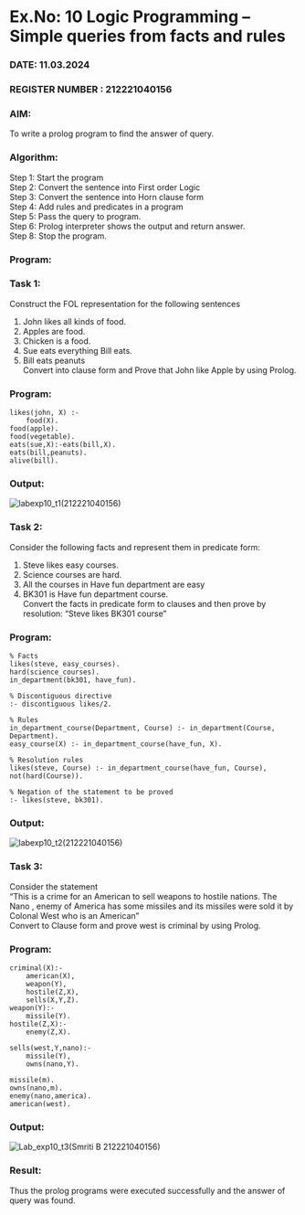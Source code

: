 # Ex.No: 10  Logic Programming –  Simple queries from facts and rules
### DATE: 11.03.2024                                                                           
### REGISTER NUMBER : 212221040156
### AIM: 
To write a prolog program to find the answer of query. 
###  Algorithm:
 Step 1: Start the program <br> 
 Step 2: Convert the sentence into First order Logic  <br> 
 Step 3:  Convert the sentence into Horn clause form  <br> 
 Step 4: Add rules and predicates in a program   <br> 
 Step 5:  Pass the query to program. <br> 
 Step 6: Prolog interpreter shows the output and return answer. <br> 
 Step 8:  Stop the program.
### Program:
### Task 1:
Construct the FOL representation for the following sentences <br> 
1.	John likes all kinds of food.  <br> 
2.	Apples are food.  <br> 
3.	Chicken is a food.  <br> 
4.	Sue eats everything Bill eats. <br> 
5.	 Bill eats peanuts  <br> 
   Convert into clause form and Prove that John like Apple by using Prolog. <br> 
### Program:
```
likes(john, X) :- 
    food(X).
food(apple).
food(vegetable).
eats(sue,X):-eats(bill,X).
eats(bill,peanuts).
alive(bill).
```
### Output:
![labexp10_t1(212221040156)](https://github.com/smriti1910/AI_Lab_2023-24/assets/133334803/8187833c-34c3-4928-b868-711fc46aeef3)

### Task 2:
Consider the following facts and represent them in predicate form: <br>              
1.	Steve likes easy courses. <br> 
2.	Science courses are hard. <br> 
3. All the courses in Have fun department are easy <br> 
4. BK301 is Have fun department course.<br> 
Convert the facts in predicate form to clauses and then prove by resolution: “Steve likes BK301 course”<br> 

### Program:
```
% Facts
likes(steve, easy_courses).
hard(science_courses).
in_department(bk301, have_fun).

% Discontiguous directive
:- discontiguous likes/2.

% Rules
in_department_course(Department, Course) :- in_department(Course, Department).
easy_course(X) :- in_department_course(have_fun, X).

% Resolution rules
likes(steve, Course) :- in_department_course(have_fun, Course), not(hard(Course)).

% Negation of the statement to be proved
:- likes(steve, bk301).
```

### Output:

![labexp10_t2(212221040156)](https://github.com/smriti1910/AI_Lab_2023-24/assets/133334803/88b82112-ad30-4b3a-adfc-2ebf40e4bf11)

### Task 3:
Consider the statement <br> 
“This is a crime for an American to sell weapons to hostile nations. The Nano , enemy of America has some missiles and its missiles were sold it by Colonal West who is an American” <br> 
Convert to Clause form and prove west is criminal by using Prolog.<br> 
### Program:
```
criminal(X):-
	american(X),
	weapon(Y),
	hostile(Z,X),
	sells(X,Y,Z).
weapon(Y):-
    missile(Y).
hostile(Z,X):-
    enemy(Z,X).

sells(west,Y,nano):-
	missile(Y),
	owns(nano,Y).

missile(m).
owns(nano,m).
enemy(nano,america).
american(west).
```
### Output:
![Lab_exp10_t3(Smriti B 212221040156)](https://github.com/smriti1910/AI_Lab_2023-24/assets/133334803/db38524e-a7e4-464a-8bc2-ffac38c810a7)

### Result:
Thus the prolog programs were executed successfully and the answer of query was found.
